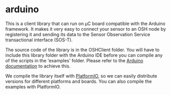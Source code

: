 # arduino

This is a client library that can run on µC board compatible with the Arduino framework. It makes it very easy to connect your sensor to an OSH node by registering it and sending its data to the Sensor Observation Service transactional interface (SOS-T).

The source code of the library is in the OSHClient folder. You will have to include this library folder with the Arduino IDE before you can compile any of the scripts in the 'examples' folder. Please refer to the [Arduino documentation](https://www.arduino.cc/en/Guide/Libraries#toc4) to achieve this.

We compile the library itself with [PlatformIO](http://platformio.org/), so we can easily distribute versions for different platforms and boards. You can also compile the examples with PlatformIO.
